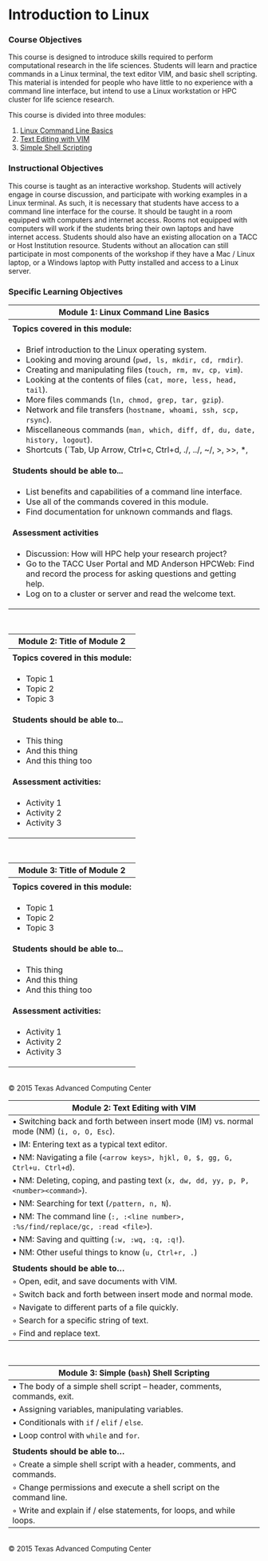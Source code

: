 # Introduction to Linux

### Course Objectives

This course is designed to introduce skills required to perform computational research in the life sciences. Students will learn and practice commands in a Linux terminal, the text editor VIM, and basic shell scripting. This material is intended for people who have little to no experience with a command line interface, but intend to use a Linux workstation or HPC cluster for life science research.

This course is divided into three modules:

 1. [Linux Command Line Basics](#mod1)
 2. [Text Editing with VIM](#mod2)
 3. [Simple Shell Scripting](#mod3)

### Instructional Objectives

This course is taught as an interactive workshop. Students will actively engage in course discussion, and participate with working examples in a Linux terminal. As such, it is necessary that students have access to a command line interface for the course. It should be taught in a room equipped with computers and internet access. Rooms not equipped with computers will work if the students bring their own laptops and have internet access. Students should also have an existing allocation on a TACC or Host Institution resource. Students without an allocation can still participate in most components of the workshop if they have a Mac / Linux laptop, or a Windows laptop with Putty installed and access to a Linux server.


### Specific Learning Objectives


| <a name="mod1"></a>Module 1: Linux Command Line Basics |
| --- |
| |
| **Topics covered in this module:** |
| <ul><li> Brief introduction to the Linux operating system. </li><li> Looking and moving around (`pwd, ls, mkdir, cd, rmdir`). </li><li> Creating and manipulating files (`touch, rm, mv, cp, vim`). </li><li> Looking at the contents of files (`cat, more, less, head, tail`). </li><li> More files commands (`ln, chmod, grep, tar, gzip`). </li><li> Network and file transfers (`hostname, whoami, ssh, scp, rsync`). </li><li> Miscellaneous commands (`man, which, diff, df, du, date, history, logout`). </li><li> Shortcuts (`Tab, Up Arrow, Ctrl+c, Ctrl+d, ./, ../, ~/, >, >>, *, |, &`) </li></ul> |
| **Students should be able to...** |
| <ul><li> List benefits and capabilities of a command line interface. </li><li> Use all of the commands covered in this module. </li><li> Find documentation for unknown commands and flags. </li></ul> |
| **Assessment activities** |
| <ul><li> Discussion: How will HPC help your research project? </li><li> Go to the TACC User Portal and MD Anderson HPCWeb: Find and record the process for asking questions and getting help. </li><li> Log on to a cluster or server and read the welcome text. </li></ul> |

<br>

| <a name="mod2"></a>Module 2: Title of Module 2 |
| --- |
| |
| **Topics covered in this module:** |
| <ul><li>Topic 1</li><li>Topic 2</li><li>Topic 3</li></ul> |
| **Students should be able to...** |
| <ul><li>This thing</li><li>And this thing</li><li>And this thing too</li></ul> |
| **Assessment activities:** |
| <ul><li>Activity 1</li><li>Activity 2</li><li>Activity 3</li></ul> |

<br>

| <a name="mod3"></a>Module 3: Title of Module 2 |
| --- |
| |
| **Topics covered in this module:** |
| <ul><li>Topic 1</li><li>Topic 2</li><li>Topic 3</li></ul> |
| **Students should be able to...** |
| <ul><li>This thing</li><li>And this thing</li><li>And this thing too</li></ul> |
| **Assessment activities:** |
| <ul><li>Activity 1</li><li>Activity 2</li><li>Activity 3</li></ul> |


<br>
&copy; 2015 Texas Advanced Computing Center



<br/>

| Module 2: Text Editing with VIM |
| ---------------------------------------------------------------------------------------- |
| &#8226;	Switching back and forth between insert mode (IM) vs. normal mode (NM) (`i, o, O, Esc`). |
| &#8226;	IM: Entering text as a typical text editor. |
| &#8226;	NM: Navigating a file (`<arrow keys>, hjkl, 0, $, gg, G, Ctrl+u. Ctrl+d`). |
| &#8226;	NM: Deleting, coping, and pasting text (`x, dw, dd, yy, p, P, <number><command>`). |
| &#8226;	NM: Searching for text (`/pattern, n, N`). |
| &#8226;	NM: The command line (`:, :<line number>, :%s/find/replace/gc, :read <file>`). |
| &#8226;	NM: Saving and quitting (`:w, :wq, :q, :q!`). |
| &#8226;	NM: Other useful things to know (`u, Ctrl+r, .`) |
|  |
| **Students should be able to…** |
|	&#9702; Open, edit, and save documents with VIM. |
|	&#9702; Switch back and forth between insert mode and normal mode. |
|	&#9702; Navigate to different parts of a file quickly. |
|	&#9702; Search for a specific string of text. |
|	&#9702; Find and replace text. |

<br/>

| Module 3: Simple (`bash`) Shell Scripting |
| ---------------------------------------------------------------------------------------- |
| &#8226;	The body of a simple shell script – header, comments, commands, exit. |
| &#8226;	Assigning variables, manipulating variables. |
| &#8226;	Conditionals with `if` / `elif` / `else`. |
| &#8226;	Loop control with `while` and `for`. |
|  |
| **Students should be able to…** |
| &#9702; Create a simple shell script with a header, comments, and commands. |
|	&#9702; Change permissions and execute a shell script on the command line. |
|	&#9702; Write and explain if / else statements, for loops, and while loops. |


<br>
&copy; 2015 Texas Advanced Computing Center



